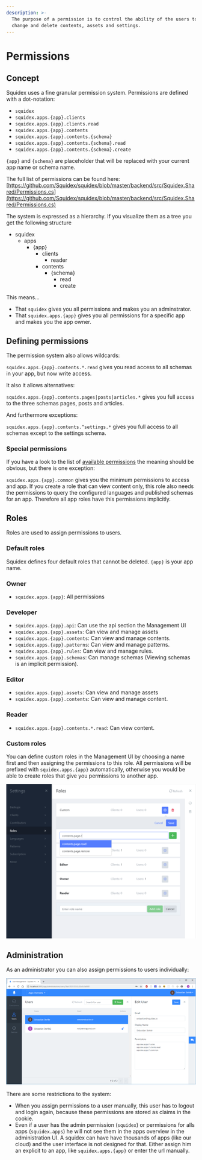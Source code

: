 ```yaml
---
description: >-
  The purpose of a permission is to control the ability of the users to view,
  change and delete contents, assets and settings.
---
```


# Permissions

## Concept

Squidex uses a fine granular permission system. Permissions are defined with a dot-notation:

* `squidex`
* `squidex.apps.{app}.clients`
* `squidex.apps.{app}.clients.read`
* `squidex.apps.{app}.contents`
* `squidex.apps.{app}.contents.{schema}`
* `squidex.apps.{app}.contents.{schema}.read`
* `squidex.apps.{app}.contents.{schema}.create`

`{app}` and `{schema}` are placeholder that will be replaced with your current app name or schema name.

The full list of permissions can be found here: [https://github.com/Squidex/squidex/blob/master/backend/src/Squidex.Shared/Permissions.cs](https://github.com/Squidex/squidex/blob/master/backend/src/Squidex.Shared/Permissions.cs)

The system is expressed as a hierarchy. If you visualize them as a tree you get the following structure

* squidex
  * apps
    * {app}
      * clients
        * reader
      * contents
        * {schema}
          * read
          * create

This means...

* That `squidex` gives you all permissions and makes you an adminstrator.
* That `squidex.apps.{app}` gives you all permissions for a specific app and makes you the app owner.

## Defining permissions

The permission system also allows wildcards:

`squidex.apps.{app}.contents.*.read` gives you read access to all schemas in your app, but now write access.

It also it allows alternatives:

`squidex.apps.{app}.contents.pages|posts|articles.*` gives you full access to the three schemas pages, posts and articles.

And furthermore exceptions:

`squidex.apps.{app}.contents.^settings.*` gives you full access to all schemas except to the settings schema.

### Special permissions

If you have a look to the list of [available permissions](https://github.com/Squidex/squidex/blob/master/backend/src/Squidex.Shared/Permissions.cs) the meaning should be obvious, but there is one exception:

`squidex.apps.{app}.common` gives you the minimum permissions to access and app. If you create a role that can view content only, this role also needs the permissions to query the configured languages and published schemas for an app. Therefore all app roles have this permissions implicitly.

## Roles

Roles are used to assign permissions to users.

### Default roles

Squidex defines four default roles that cannot be deleted. `{app}` is your app name.

### Owner

* `squidex.apps.{app}`: All permissions

### Developer

* `squidex.apps.{app}.api`: Can use the api section the Management UI
* `squidex.apps.{app}.assets`: Can view and manage assets
* `squidex.apps.{app}.contents`: Can view and manage contents.
* `squidex.apps.{app}.patterns`: Can view and manage patterns.
* `squidex.apps.{app}.rules`: Can view and manage rules.
* `squidex.apps.{app}.schemas`: Can manage schemas (Viewing schemas is an implicit permission).

### Editor

* `squidex.apps.{app}.assets`: Can view and manage assets
* `squidex.apps.{app}.contents`: Can view and manage content.

### Reader

* `squidex.apps.{app}.contents.*.read`: Can view content.

### Custom roles

You can define custom roles in the Management UI by choosing a name first and then assigning the permissions to this role. All permissions will be prefixed with `squidex.apps.{app}` automatically, otherwise you would be able to create roles that give you permissions to another app.

![Custom roles](../../.gitbook/assets/roles.png)

## Administration

As an administrator you can also assign permissions to users individually:

![Custom permissions](../../.gitbook/assets/administration.png)

There are some restrictions to the system:

* When you assign permissions to a user manually, this user has to logout and login again, because these permissions are stored as claims in the cookie.
* Even if a user has the admin permission (`squidex`) or permissions for alls apps (`squidex.apps`) he will not see them in the apps overview in the administration UI. A squidex can have have thousands of apps (like our cloud) and the user interface is not designed for that. Either assign him an explicit to an app, like `squidex.apps.{app}` or enter the url manually.
